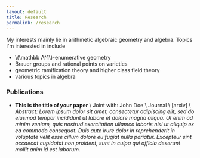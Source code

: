 ```yaml
---
layout: default
title: Research
permalink: /research
---
```


My interests mainly lie in arithmetic algebraic geometry and algebra. Topics I'm interested in include

- \\(\mathbb A^1\\)-enumerative geometry
- Brauer groups and rational points on varieties
- geometric ramification theory and higher class field theory
- various topics in algebra

### Publications
- **This is the title of your paper** \\
Joint with: John Doe  \\
Journal \\
[arxiv] \\
*Abstract: Lorem ipsum dolor sit amet, consectetur adipiscing elit, sed do eiusmod tempor incididunt ut labore et dolore magna aliqua. Ut enim ad minim veniam, quis nostrud exercitation ullamco laboris nisi ut aliquip ex ea commodo consequat. Duis aute irure dolor in reprehenderit in voluptate velit esse cillum dolore eu fugiat nulla pariatur. Excepteur sint occaecat cupidatat non proident, sunt in culpa qui officia deserunt mollit anim id est laborum.*
